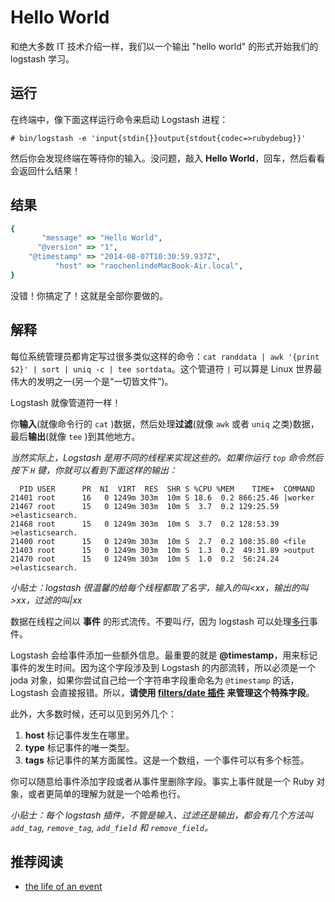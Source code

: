 # Hello World

和绝大多数 IT 技术介绍一样，我们以一个输出 "hello world" 的形式开始我们的 logstash 学习。

## 运行

在终端中，像下面这样运行命令来启动 Logstash 进程：

```
# bin/logstash -e 'input{stdin{}}output{stdout{codec=>rubydebug}}'
```

然后你会发现终端在等待你的输入。没问题，敲入 **Hello World**，回车，然后看看会返回什么结果！

## 结果

```ruby
{
       "message" => "Hello World",
      "@version" => "1",
    "@timestamp" => "2014-08-07T10:30:59.937Z",
          "host" => "raochenlindeMacBook-Air.local",
}
```

没错！你搞定了！这就是全部你要做的。

## 解释

每位系统管理员都肯定写过很多类似这样的命令：`cat randdata | awk '{print $2}' | sort | uniq -c | tee sortdata`。这个管道符 `|` 可以算是 Linux 世界最伟大的发明之一(另一个是“一切皆文件”)。

Logstash 就像管道符一样！

你**输入**(就像命令行的 `cat` )数据，然后处理**过滤**(就像 `awk` 或者 `uniq` 之类)数据，最后**输出**(就像 `tee` )到其他地方。

*当然实际上，Logstash 是用不同的线程来实现这些的。如果你运行 `top` 命令然后按下 `H` 键，你就可以看到下面这样的输出：*

```
  PID USER      PR  NI  VIRT  RES  SHR S %CPU %MEM    TIME+  COMMAND                          
21401 root      16   0 1249m 303m  10m S 18.6  0.2 866:25.46 |worker                           
21467 root      15   0 1249m 303m  10m S  3.7  0.2 129:25.59 >elasticsearch.                   
21468 root      15   0 1249m 303m  10m S  3.7  0.2 128:53.39 >elasticsearch.                   
21400 root      15   0 1249m 303m  10m S  2.7  0.2 108:35.80 <file                             
21403 root      15   0 1249m 303m  10m S  1.3  0.2  49:31.89 >output                           
21470 root      15   0 1249m 303m  10m S  1.0  0.2  56:24.24 >elasticsearch.
```

*小贴士：logstash 很温馨的给每个线程都取了名字，输入的叫<xx，输出的叫>xx，过滤的叫|xx*

数据在线程之间以 **事件** 的形式流传。不要叫*行*，因为 logstash 可以处理[多行](../codec/multiline.md)事件。

Logstash 会给事件添加一些额外信息。最重要的就是 **@timestamp**，用来标记事件的发生时间。因为这个字段涉及到 Logstash 的内部流转，所以必须是一个 joda 对象，如果你尝试自己给一个字符串字段重命名为 `@timestamp` 的话，Logstash 会直接报错。所以，**请使用 [filters/date 插件](../filter/date.md) 来管理这个特殊字段**。

此外，大多数时候，还可以见到另外几个：

1. **host** 标记事件发生在哪里。
2. **type** 标记事件的唯一类型。
3. **tags** 标记事件的某方面属性。这是一个数组，一个事件可以有多个标签。

你可以随意给事件添加字段或者从事件里删除字段。事实上事件就是一个 Ruby 对象，或者更简单的理解为就是一个哈希也行。

*小贴士：每个 logstash 插件，不管是输入、过滤还是输出，都会有几个方法叫 `add_tag`, `remove_tag`, `add_field` 和 `remove_field`。*

## 推荐阅读

* [the life of an event](http://logstash.net/docs/1.4.2/life-of-an-event)
